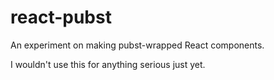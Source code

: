 # react-pubst

An experiment on making pubst-wrapped React components.

I wouldn't use this for anything serious just yet.

